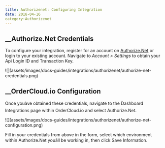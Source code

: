 ```yaml
---
title: Authorizenet: Configuring Integration
date: 2018-04-16
category:Authorizenet
---
```







##  __Authorize.Net Credentials





To configure your integration, register for an account on
[Authorize.Net](https://www.authorize.net/solutions/merchantsolutions/pricing/)
or login to your existing account. Navigate to _Account > Settings_ to obtain
your Api Login ID and Transaction Key.



![](assets/images/docs-guides/integrations/authorizenet/authorize-net-
credentials.png)









##  __OrderCloud.io Configuration





Once youâve obtained these credentials, navigate to the Dashboard
Integrations page within OrderCloud.io and select Authorize.Net.



![](assets/images/docs-guides/integrations/authorizenet/authorize-net-
configuration.png)





Fill in your credentials from above in the form, select which environment
within Authorize.Net youâll be working in, then click Save Information.





